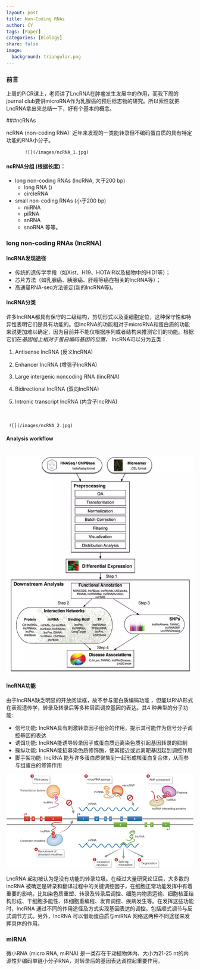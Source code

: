 ```yaml
---
layout: post
title: Non-Coding RNAs
author: CY
tags: [Paper]
categories: [Biology]
share: false
image:
  background: triangular.png 
---
```




### 前言

上周的PiCR课上，老师讲了LncRNA在肿瘤发生发展中的作用，而我下周的journal club要讲microRNA作为乳腺癌的预后标志物的研究。所以索性就把LncRNA拿出来总结一下，好有个基本的概念。



###ncRNAs

ncRNA (non-coding RNA): 近年来发现的一类能转录但不编码蛋白质的具有特定功能的RNA小分子。

 		   ![](/images/ncRNA_1.jpg)       

#### ncRNA分组 (根据长度)：

- long non-coding RNAs (lncRNA, 大于200 bp)
  - long  RNA ()
  - circleRNA
- small non-coding RNAs (小于200 bp)
  - miRNA
  - piRNA
  - snRNA
  - snoRNA 等等。




### long non-coding RNAs (lncRNA)          

#### lncRNA发现途径

- 传统的遗传学手段（如Xist、H19、HOTAIR以及植物中的HID1等）；
- 芯片方法（如乳腺癌、胰腺癌、肝癌等癌症相关的lncRNA等）；
- 高通量RNA-seq方法鉴定(新的lncRNA等)。



#### lncRNA分类

许多lncRNA都具有保守的二级结构，剪切形式以及亚细胞定位，这种保守性和特 异性表明它们是具有功能的。但lncRNA的功能相对于microRNA和蛋白质的功能来说更加难以确定，因为目前并不能仅根据序列或者结构来推测它们的功能。根据它们在*基因组上相对于蛋白编码基因的位置*， lncRNA可以分为五类：       

  1.  Antisense lncRNA (反义lncRNA)             

  2.  Enhancer lncRNA (增强子lncRNA)                      

  3.  Large intergenic noncoding RNA (lincRNA)                     

  4.  Bidirectional lncRNA (双向lncRNA)                         

  5.  Intronic transcript lncRNA (内含子lncRNA)        

     ​

     ![](/images/ncRNA_2.jpg)                                  

#### Analysis workflow     

​         ![](/images/ncRNA_3.png)         

#### lncRNA功能                    

由于lncRNA缺乏明显的开放阅读框，故不参与蛋白质编码功能 ，但能以RNA形式在表观遗传学，转录及转录后等多种层面调控基因的表达。其4 种典型的分子功能:       

- 信号功能: lncRNA具有刺激转录因子组合的作用，提示其可能作为信号分子调控基因的表达       
- 诱饵功能: lncRNA能诱导转录因子或蛋白质远离染色质引起基因转录的抑制      
- 操纵功能: lncRNA能招募染色质修饰酶，使其接近或远离靶基因起到调控作用          
- 脚手架功能: lncRNA 能与许多蛋白质聚集到一起形成核蛋白复合体，从而参与组蛋白的修饰作用

![](/images/ncRNA_4.png)               

LncRNA 起初被认为是没有功能的转录垃圾。在经过大量研究论证后，大多数的lncRNA 被确定是转录和翻译过程中的关键调控因子，在细胞正常功能发挥中有着重要的影响。比如染色质重塑、转录及转录后调控、细胞内物质运输、细胞核亚结构形成、干细胞多能性、体细胞重编程、发育调控、疾病发生等。在发挥这些功能时，lncRNA 通过不同的作用途径及方式实现基因表达的调控。包括顺式调节与反式调节方式。另外，lncRNA 可以借助蛋白质与miRNA 网络这两种不同途径来发挥具体的作用。      



### miRNA 

微小RNA (micro RNA, miRNA) 是一类存在于动植物体内、大小为21-25 nt的内源性非编码单链小分子RNA，对转录后的基因表达调控起重要作用。







